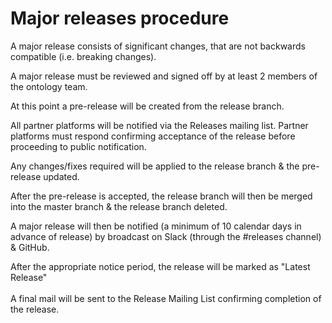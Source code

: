 # Major releases procedure

A major release consists of significant changes, that are not backwards compatible (i.e. breaking changes).

A major release must be reviewed and signed off by at least 2 members of the ontology team.

At this point a pre-release will be created from the release branch.

All partner platforms will be notified via the Releases mailing list. Partner platforms must respond confirming acceptance of the release before proceeding to public notification.

Any changes/fixes required will be applied to the release branch & the pre-release updated.

After the pre-release is accepted, the release branch will then be merged into the master branch & the release branch deleted.

A major release will then be notified (a minimum of 10 calendar days in advance of release) by broadcast on Slack (through the #releases channel) & GitHub.

After the appropriate notice period, the release will be marked as "Latest Release"\
\
A final mail will be sent to the Release Mailing List confirming completion of the release.

